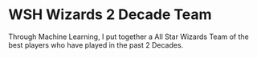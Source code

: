 # WSH Wizards 2 Decade Team

Through Machine Learning, I put together a All Star Wizards Team of the best players who have played in the past 2 Decades. 

